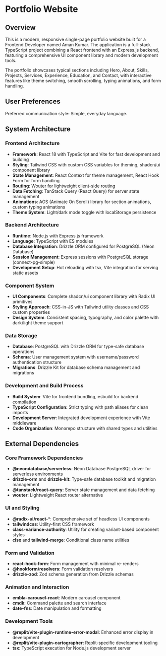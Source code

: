# Portfolio Website

## Overview

This is a modern, responsive single-page portfolio website built for a Frontend Developer named Aman Kumar. The application is a full-stack TypeScript project combining a React frontend with an Express.js backend, featuring a comprehensive UI component library and modern development tools.

The portfolio showcases typical sections including Hero, About, Skills, Projects, Services, Experience, Education, and Contact, with interactive features like theme switching, smooth scrolling, typing animations, and form handling.

## User Preferences

Preferred communication style: Simple, everyday language.

## System Architecture

### Frontend Architecture
- **Framework**: React 18 with TypeScript and Vite for fast development and building
- **Styling**: Tailwind CSS with custom CSS variables for theming, shadcn/ui component library
- **State Management**: React Context for theme management, React Hook Form for form handling
- **Routing**: Wouter for lightweight client-side routing
- **Data Fetching**: TanStack Query (React Query) for server state management
- **Animations**: AOS (Animate On Scroll) library for section animations, custom typing animations
- **Theme System**: Light/dark mode toggle with localStorage persistence

### Backend Architecture
- **Runtime**: Node.js with Express.js framework
- **Language**: TypeScript with ES modules
- **Database Integration**: Drizzle ORM configured for PostgreSQL (Neon Database)
- **Session Management**: Express sessions with PostgreSQL storage (connect-pg-simple)
- **Development Setup**: Hot reloading with tsx, Vite integration for serving static assets

### Component System
- **UI Components**: Complete shadcn/ui component library with Radix UI primitives
- **Styling Approach**: CSS-in-JS with Tailwind utility classes and CSS custom properties
- **Design System**: Consistent spacing, typography, and color palette with dark/light theme support

### Data Storage
- **Database**: PostgreSQL with Drizzle ORM for type-safe database operations
- **Schema**: User management system with username/password authentication structure
- **Migrations**: Drizzle Kit for database schema management and migrations

### Development and Build Process
- **Build System**: Vite for frontend bundling, esbuild for backend compilation
- **TypeScript Configuration**: Strict typing with path aliases for clean imports
- **Development Server**: Integrated development experience with Vite middleware
- **Code Organization**: Monorepo structure with shared types and utilities

## External Dependencies

### Core Framework Dependencies
- **@neondatabase/serverless**: Neon Database PostgreSQL driver for serverless environments
- **drizzle-orm** and **drizzle-kit**: Type-safe database toolkit and migration management
- **@tanstack/react-query**: Server state management and data fetching
- **wouter**: Lightweight React router alternative

### UI and Styling
- **@radix-ui/react-***: Comprehensive set of headless UI components
- **tailwindcss**: Utility-first CSS framework
- **class-variance-authority**: Utility for creating variant-based component styles
- **clsx** and **tailwind-merge**: Conditional class name utilities

### Form and Validation
- **react-hook-form**: Form management with minimal re-renders
- **@hookform/resolvers**: Form validation resolvers
- **drizzle-zod**: Zod schema generation from Drizzle schemas

### Animation and Interaction
- **embla-carousel-react**: Modern carousel component
- **cmdk**: Command palette and search interface
- **date-fns**: Date manipulation and formatting

### Development Tools
- **@replit/vite-plugin-runtime-error-modal**: Enhanced error display in development
- **@replit/vite-plugin-cartographer**: Replit-specific development tooling
- **tsx**: TypeScript execution for Node.js development server